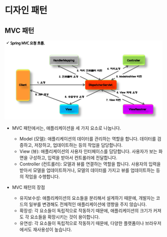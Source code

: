 # 디자인 패턴

## MVC 패턴
![image](../img/MVC%20pattern.png)
- MVC 패턴에서는, 애플리케이션을 세 가지 요소로 나눕니다.
  - Model (모델): 애플리케이션의 데이터를 관리하는 역할을 합니다. 데이터를 검증하고, 저장하고, 업데이트하는 등의 작업을 담당합니다.
  - View (뷰): 애플리케이션의 사용자 인터페이스를 담당합니다. 사용자가 보는 화면을 구성하고, 입력을 받아서 컨트롤러에 전달합니다.
  - Controller (컨트롤러): 모델과 뷰를 연결하는 역할을 합니다. 사용자의 입력을 받아서 모델을 업데이트하거나, 모델의 데이터를 가지고 뷰를 업데이트하는 등의 작업을 수행합니다.

- MVC 패턴의 장점
  - 유지보수성: 애플리케이션의 요소들을 분리해서 설계하기 때문에, 개발자는 코드의 일부를 변경해도 전체적인 애플리케이션에 영향을 주지 않습니다.
  - 확장성: 각 요소들이 독립적으로 작동하기 때문에, 애플리케이션의 크기가 커져도 각 요소들을 확장시키는 것이 용이합니다.
  - 유연성: 각 요소들이 독립적으로 작동하기 때문에, 다양한 플랫폼이나 브라우저에서도 재사용성이 높습니다.
